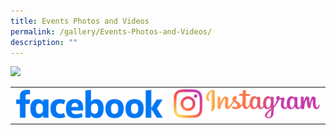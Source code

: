 ```yaml
---
title: Events Photos and Videos
permalink: /gallery/Events-Photos-and-Videos/
description: ""
---
```

![](/images/Igfb/igfb01.gif)

|  | | 
| ------- | -------- |
|  ![](/images/Igfb/facebook_logo.jpg)    |  ![](/images/Igfb/instagram_logo.jpg)    |
